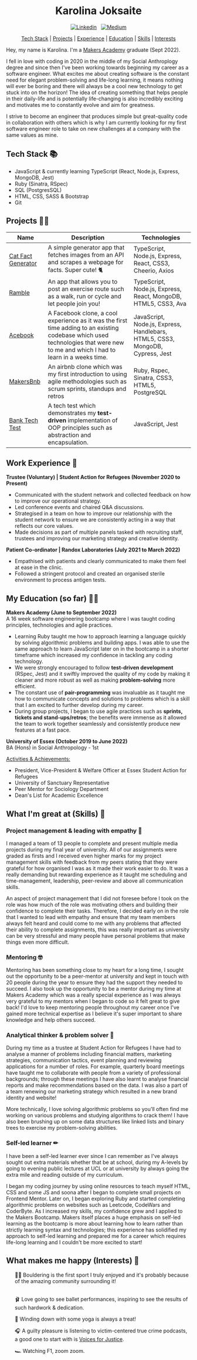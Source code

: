 <div align="center">

# Karolina Joksaite
[![Linkedin](https://img.shields.io/badge/linkedin-%230077B5.svg?style=for-the-badge&logo=linkedin&logoColor=white)](https://www.linkedin.com/in/karolina-j-40655b209/)
&nbsp;
[![Medium](https://img.shields.io/badge/Medium-12100E?style=for-the-badge&logo=medium&logoColor=white)](https://medium.com/@karolinacodes)

[Tech Stack](#stack) | [Projects](#projects) | [Experience](#experience) | [Education](#education) | [Skills](#skills) | [Interests](#interests)
</div>

Hey, my name is Karolina. I'm a [Makers Academy](https://makers.tech/) graduate (Sept 2022).

I fell in love with coding in 2020 in the middle of my Social Anthroplogy degree and since then I've been working towards beginning my career as a software engineer. What excites me about creating software is the constant need for elegant problem-solving and life-long learning, it means nothing will ever be boring and there will always be a cool new technology to get stuck into on the horizon! The idea of creating something that helps people in their daily-life and is potentially life-changing is also incredibly exciting and motivates me to constantly evolve and aim for greatness.

I strive to become an engineer that produces simple but great-quality code in collaboration with others which is why I am currently looking for my first software engineer role to take on new challenges at a company with the same values as mine.

## <a name="stack">Tech Stack</a> 📚

- JavaScript & currently learning TypeScript (React, Node.js, Express, MongoDB, Jest)
- Ruby (Sinatra, RSpec)
- SQL (PostgresSQL)
- HTML, CSS, SASS & Bootstrap
- Git

## <a name="projects">Projects</a> 👩‍💻

| Name                                                             | Description                                                                                                                                                                       | Technologies                                                                  |
| ---------------------------------------------------------------- | --------------------------------------------------------------------------------------------------------------------------------------------------------------------------------- | ----------------------------------------------------------------------------- |
| [Cat Fact Generator](https://github.com/karolina-codes/cat-fact-generator)              | A simple generator app that fetches images from an API and scrapes a webpage for facts. Super cute! 🐈                | TypeScript, Node.js, Express, React, CSS3, Cheerio, Axios  
| [Ramble](https://github.com/ParisMonson/Ramble-App)              | An app that allows you to post an exercise route such as a walk, run or cycle and let people join you!                                                                            | TypeScript, Node.js, Express, React, MongoDB, HTML5, CSS3, Ava                |
| [Acebook](https://github.com/karolina-codes/acebook-node-milton) | A Facebook clone, a cool experience as it was the first time adding to an existing codebase which used technologies that were new to me and which I had to learn in a weeks time. | JavaScript, Node.js, Express, Handlebars, HTML5, CSS3, MongoDB, Cypress, Jest |
| [MakersBnb](https://github.com/karolina-codes/makersbnb)         | An airbnb clone which was my first introduction to using agile methodologies such as scrum sprints, standups and retros                                                           | Ruby, Rspec, Sinatra, CSS3, HTML5, PostgreSQL                                 |
| [Bank Tech Test](https://github.com/karolina-codes/bank-test)    | A tech test which demonstrates my **test-driven** implementation of OOP principles such as abstraction and encapsulation.                                                             | JavaScript, Jest                                                              |

## <a name="experience">Work Experience</a> 🤠

**Trustee (Voluntary) | Student Action for Refugees (November 2020 to Present)**
- Communicated with the student network and collected feedback on how to improve our operational strategy. 
- Led conference events and chaired Q&A discussions. 
- Strategised in a team on how to improve our relationship with the student network to ensure we are consistently acting in a way that reflects our core values.
- Made decisions as part of multiple panels tasked with recruiting staff, trustees and improving our marketing strategy and creative identity.

**Patient Co-ordinator | Randox Laboratories (July 2021 to March 2022)** 
- Empathised with patients and clearly communicated to make them feel at ease in the clinic. 
- Followed a stringent protocol and created an organised sterile environment to process antigen tests.

## <a name="education">My Education (so far)</a> 👩‍🎓

**Makers Academy (June to September 2022)**</br> 
A 16 week software engineering bootcamp where I was taught coding principles, technologies and agile practices.

- Learning Ruby taught me how to approach learning a language quickly by solving algorithmic problems and building apps. I was able to use the same approach to learn JavaScript later on in the bootcamp in a shorter timeframe which increased my confidence in tackling any coding technology. 
- We were strongly encouraged to follow **test-driven development** (RSpec, Jest) and it swiftly improved the quality of my code by making it cleaner and more robust as well as making **problem-solving** more efficient.
- The constant use of **pair-programming** was invaluable as it taught me how to communicate concepts and solutions to problems which is a skill that I am excited to further develop during my career.
- During group projects, I began to use agile practices such as **sprints, tickets and stand-ups/retros**; the benefits were immense as it allowed the team to work together seamlessly and consistently produce new features at a fast pace.  

**University of Essex (October 2019 to June 2022)**</br> 
BA (Hons) in Social Anthropology - 1st</br>

 <ins>Activities & Achievements:</ins>
- President, Vice-President & Welfare Officer at Essex Student Action for Refugees
- University of Sanctuary Representative
- Peer Mentor for Sociology Department
- Dean's List for Academic Excellence 

## <a name="skills">What I'm great at (Skills)</a> 🌱

### Project management & leading with empathy 💛

I managed a team of 13 people to complete and present multiple media projects during my final year of university. All of our assignments were graded as firsts and I received even higher marks for my project management skills with feedback from my peers stating that they were grateful for how organised I was as it made their work easier to do. It was a really demanding but rewarding experience as it taught me scheduling and time-management, leadership, peer-review and above all communication skills. 

An aspect of project management that I did not foresee before I took on the role was how much of the role was motivating others and building their confidence to complete their tasks. Therefore, I decided early on in the role that I wanted to lead with empathy and ensure that my team members always felt heard and could come to me with any problems that affected their ability to complete assignments, this was really important as university can be very stressful and many people have personal problems that make things even more difficult.

### Mentoring 🤓

Mentoring has been something close to my heart for a long time, I sought out the opportunity to be a peer-mentor at university and kept in touch with 20 people during the year to ensure they had the support they needed to succeed. I also took up the opportunity to be a mentor during my time at Makers Academy which was a really special experience as I was always very grateful to my mentors when I began to code so it felt great to give back! I'd love to keep mentoring people throughout my career once I've gained more technical expertise as I believe it's super important to share knowledge and help others succeed.

### Analytical thinker & problem solver 🧠

During my time as a trustee at Student Action for Refugees I have had to analyse a manner of problems including financial matters, marketing strategies, communication tactics, event planning and reviewing applications for a number of roles. For example, quarterly board meetings have taught me to collaborate with people from a variety of professional backgrounds; through these meetings I have also learnt to analyse financial reports and make recommendations based on the data. I was also a part of a team renewing our marketing strategy which resulted in a new brand identity and website! 

More technically, I love solving algorithmic problems so you'll often find me working on various problems and studying algorithms to crack them! I have also been brushing up on some data structures like linked lists and binary trees to exercise my problem-solving abilities. 

### Self-led learner ✏

I have been a self-led learner ever since I can remember as I've always sought out extra materials whether that be at school, during my A-levels by going to evening public lectures at UCL or at university by always going the extra mile and reading outside of my curriculum. 

I began my coding journey by using online resources to teach myself HTML, CSS and some JS and soona after I began to complete small projects on Frontend Mentor. Later on, I began exploring Ruby and started completing algorithmic problems on websites such as Leetcode, CodeWars and CoderByte. As I increased my skills, my confidence grew and I applied to the Makers Bootcamp. Makers itself places a huge emphasis on self-led learning as the bootcamp is more about learning how to learn rather than strictly learning syntax and technologies; this experience has solidified my approach to self-led learning and prepared me for a career which requires life-long learning and I couldn't be more excited to start!

## <a name="interests">What makes me happy (Interests)</a> 🥰
<ul>
🧗‍♀️ Bouldering is the first sport I truly enjoyed and it's probably because of the amazing community surrounding it!</br></br>

🩰 Love going to see ballet performances, inspiring to see the results of such hardwork & dedication.</br>

🧘‍ Winding down with some yoga is always a treat!</br>

🎧 A guilty pleasure is listening to victim-centered true crime podcasts, a good one to start with is [Voices for Justice](https://www.voicesforjusticepodcast.com/podcast).</br> 

🏎️ Watching F1, zoom zoom.
</ul>
